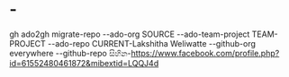 # -
gh ado2gh migrate-repo --ado-org SOURCE --ado-team-project TEAM-PROJECT --ado-repo CURRENT-Lakshitha Weliwatte --github-org everywhere  --github-repo සිහින-https://www.facebook.com/profile.php?id=61552480461872&mibextid=LQQJ4d
